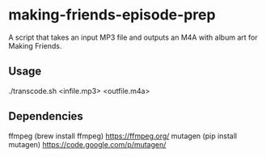 making-friends-episode-prep
===========================

A script that takes an input MP3 file and outputs an M4A with album art for Making Friends.

Usage
---
./transcode.sh <infile.mp3> <outfile.m4a>

Dependencies
---
ffmpeg (brew install ffmpeg) https://ffmpeg.org/
mutagen (pip install mutagen) https://code.google.com/p/mutagen/
